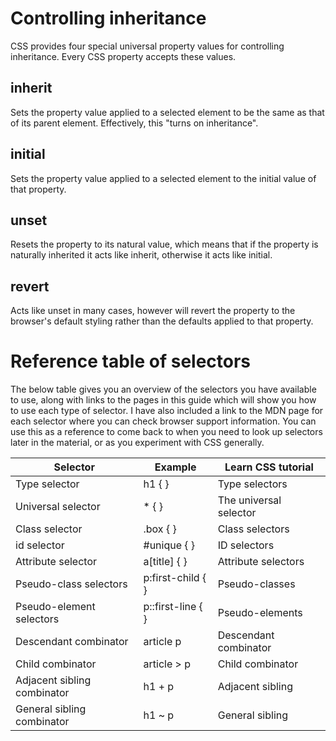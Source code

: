 # Controlling inheritance
CSS provides four special universal property values for controlling inheritance. Every CSS property accepts these values.

## inherit
Sets the property value applied to a selected element to be the same as that of its parent element. Effectively, this "turns on inheritance".

## initial
Sets the property value applied to a selected element to the initial value of that property.

## unset
Resets the property to its natural value, which means that if the property is naturally inherited it acts like inherit, otherwise it acts like initial.

## revert
Acts like unset in many cases, however will revert the property to the browser's default styling rather than the defaults applied to that property.


# Reference table of selectors
The below table gives you an overview of the selectors you have available to use, along with links to the pages in this guide which will show you how to use each type of selector. I have also included a link to the MDN page for each selector where you can check browser support information. You can use this as a reference to come back to when you need to look up selectors later in the material, or as you experiment with CSS generally.

Selector |	Example |	Learn CSS tutorial
--|--|--
Type selector |	h1 {  } |	Type selectors
Universal selector |	* {  } |	The universal selector
Class selector |	.box {  } |	Class selectors
id selector |	#unique { } |	ID selectors
Attribute selector |	a[title] {  } |	Attribute selectors
Pseudo-class selectors |	p:first-child { } |	Pseudo-classes
Pseudo-element selectors |	p::first-line { } |	Pseudo-elements
Descendant combinator |	article p |	Descendant combinator
Child combinator |	article > p |	Child combinator
Adjacent sibling combinator |	h1 + p |	Adjacent sibling
General sibling combinator |	h1 ~ p |	General sibling